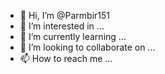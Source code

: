 - 👋 Hi, I’m @Parmbir151
- 👀 I’m interested in ...
- 🌱 I’m currently learning ...
- 💞️ I’m looking to collaborate on ...
- 📫 How to reach me ...

<!---
Parmbir151/Parmbir151 is a ✨ special ✨ ii repository because its `README.md` (this file) appears on your GitHub profile.
You can click the Preview link to take a look at your changes.
--->
